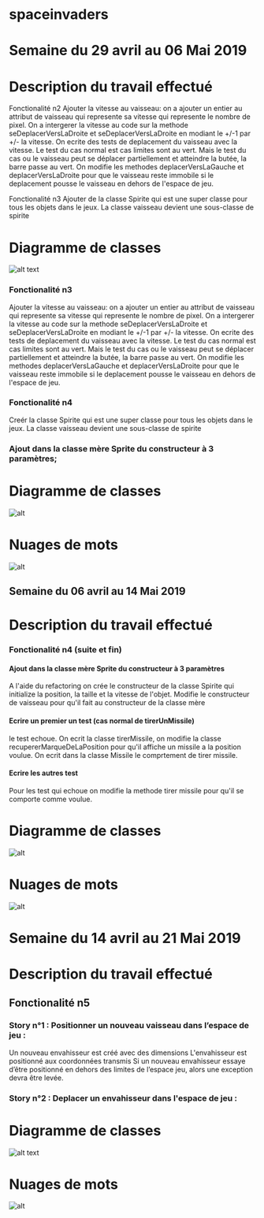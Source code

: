 # spaceinvaders

# Semaine du 29 avril  au 06 Mai 2019

# Description du travail effectué

Fonctionalité n2
Ajouter la vitesse au vaisseau: on a ajouter un entier au attribut de vaisseau qui represente sa vitesse qui represente le nombre de pixel. On a intergerer la vitesse au code sur la methode seDeplacerVersLaDroite et seDeplacerVersLaDroite en modiant le +/-1 par +/- la vitesse.
On ecrite des tests de deplacement du vaisseau avec la vitesse. 
Le test du cas normal est cas limites sont au vert.
Mais le test du cas ou le vaisseau peut se déplacer partiellement et atteindre la butée, la barre passe au vert.
On modifie les methodes deplacerVersLaGauche et deplacerVersLaDroite pour que le vaisseau reste immobile si le deplacement pousse le vaisseau en dehors de l'espace de jeu.

Fonctionalité n3
Ajouter de la classe Spirite qui est une super classe pour tous les objets dans le jeux.
La classe vaisseau devient une sous-classe de spirite

# Diagramme de classes
![alt text](C:\Users\Azfar\Downloads\_Game_On__at_Pacific_Science_Center_(5559659293).jpg) 

### Fonctionalité n3
Ajouter la vitesse au vaisseau: on a ajouter un entier au attribut de vaisseau qui represente sa vitesse qui represente le nombre de pixel. On a intergerer la vitesse au code sur la methode seDeplacerVersLaDroite et seDeplacerVersLaDroite en modiant le +/-1 par +/- la vitesse.
On ecrite des tests de deplacement du vaisseau avec la vitesse. 
Le test du cas normal est cas limites sont au vert.
Mais le test du cas ou le vaisseau peut se déplacer partiellement et atteindre la butée, la barre passe au vert.
On modifie les methodes deplacerVersLaGauche et deplacerVersLaDroite pour que le vaisseau reste immobile si le deplacement pousse le vaisseau en dehors de l'espace de jeu.

### Fonctionalité n4
Creér la classe Spirite qui est une super classe pour tous les objets dans le jeux.
La classe vaisseau devient une sous-classe de spirite
### Ajout dans la classe mère Sprite du constructeur à 3 paramètres;

# Diagramme de classes
![alt](https://github.com/azf786/spaceinvaders/blob/master/model.jpg) 

# Nuages de mots
![alt](https://github.com/azf786/spaceinvaders/blob/master/nuagesdemots.png) 


## Semaine du 06 avril  au 14 Mai 2019

# Description du travail effectué
### Fonctionalité n4 (suite et fin)

#### Ajout dans la classe mère Sprite du constructeur à 3 paramètres
A l'aide du refactoring on crée le constructeur de la classe Spirite qui initialize la position, la taille et la vitesse de l'objet.
 Modifie le constructeur de vaisseau pour qu'il fait au constructeur de la classe mère
#### Ecrire un premier un test (cas normal de tirerUnMissile)
le test echoue.
On ecrit la classe tirerMissile, on modifie la classe recupererMarqueDeLaPosition pour qu'il affiche un missile a la position voulue.
On ecrit dans la classe Missile le comprtement de tirer missile.

#### Ecrire les autres test
Pour les test qui echoue on modifie la methode tirer missile pour qu'il se comporte comme voulue. 
# Diagramme de classes
![alt](https://github.com/azf786/spaceinvaders/blob/master/modelS2.jpg) 

# Nuages de mots
![alt](https://github.com/azf786/spaceinvaders/blob/master/spaceinvadersS2.png) 


# Semaine du 14 avril  au 21 Mai 2019

# Description du travail effectué

## Fonctionalité n5
### Story n°1 : Positionner un nouveau vaisseau dans l’espace de jeu : 
Un nouveau envahisseur est créé avec des dimensions 
L'envahisseur est positionné aux coordonnées transmis
Si un nouveau envahisseur essaye d’être positionné en dehors des limites de l’espace jeu, alors une exception devra être levée.
### Story n°2 : Deplacer un envahisseur dans l'espace de jeu : 


# Diagramme de classes
![alt text](https://github.com/azf786/spaceinvaders/blob/master/model3.jpg) 

# Nuages de mots
![alt](https://github.com/azf786/spaceinvaders/blob/master/spaceinvaders3.png) 

